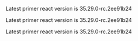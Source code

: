 Latest primer react version is 35.29.0-rc.2ee91b24

Latest primer react version is 35.29.0-rc.2ee91b24

Latest primer react version is 35.29.0-rc.2ee91b24

